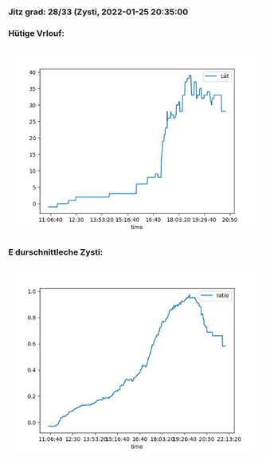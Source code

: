 ### Jitz grad: 28/33 (Zysti, 2022-01-25 20:35:00

### Hütige Vrlouf:
![Graph](Today.png)

### E durschnittleche Zysti:
![Graph](Zysti.png)